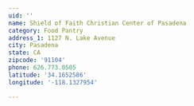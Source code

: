 ```yaml
---
uid: ''
name: Shield of Faith Christian Center of Pasadena
category: Food Pantry
address_1: 1127 N. Lake Avenue
city: Pasadena
state: CA
zipcode: '91104'
phone: 626.773.0505
latitude: '34.1652586'
longitude: '-118.1327954'

---
```

